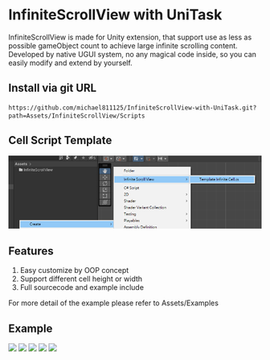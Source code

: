 # InfiniteScrollView with UniTask
InfiniteScrollView is made for Unity extension, that support use as less as possible gameObject count to achieve large infinite scrolling content. 
Developed by native UGUI system, no any magical code inside, so you can easily modify and extend by yourself.

## Install via git URL
``` 
https://github.com/michael811125/InfiniteScrollView-with-UniTask.git?path=Assets/InfiniteScrollView/Scripts
```

## Cell Script Template
![](https://github.com/michael811125/InfiniteScrollView-with-UniTask/blob/master/Docs/img_1.png)

## Features
1. Easy customize by OOP concept
2. Support different cell height or width
3. Full sourcecode and example include

For more detail of the example please refer to Assets/Examples

## Example
<img src="https://i.imgur.com/SjkEqnQ.png">
<img src="https://imgur.com/mk39LUO.png">
<img src="https://imgur.com/13rwdCO.png">
<img src="https://imgur.com/nxdvC1e.png">
<img src="https://imgur.com/wlUMawU.png">
